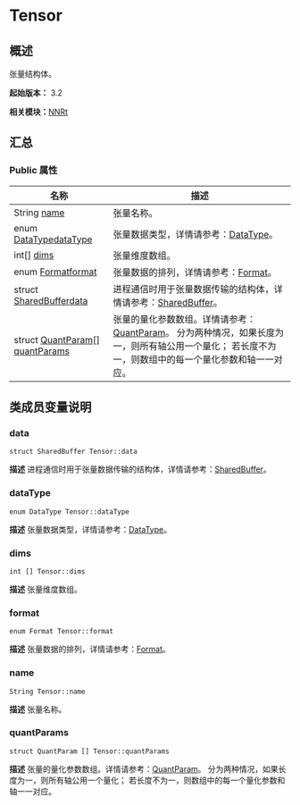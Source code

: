 # Tensor


## 概述

张量结构体。

**起始版本：** 3.2

**相关模块：**[NNRt](_n_n_rt_v20.md)


## 汇总


### Public 属性

| 名称 | 描述 | 
| -------- | -------- |
| String [name](#name) | 张量名称。  | 
| enum [DataType](_n_n_rt_v20.md#datatype)[dataType](#datatype) | 张量数据类型，详情请参考：[DataType](_n_n_rt_v20.md#datatype)。  | 
| int[] [dims](#dims) | 张量维度数组。  | 
| enum [Format](_n_n_rt_v20.md#format)[format](#format) | 张量数据的排列，详情请参考：[Format](_n_n_rt_v20.md#format)。  | 
| struct [SharedBuffer](_shared_buffer_v20.md)[data](#data) | 进程通信时用于张量数据传输的结构体，详情请参考：[SharedBuffer](_shared_buffer_v20.md)。  | 
| struct [QuantParam](_quant_param_v20.md)[] [quantParams](#quantparams) | 张量的量化参数数组。详情请参考：[QuantParam](_quant_param_v20.md)。 分为两种情况，如果长度为一，则所有轴公用一个量化； 若长度不为一，则数组中的每一个量化参数和轴一一对应。  | 


## 类成员变量说明


### data

```
struct SharedBuffer Tensor::data
```
**描述**
进程通信时用于张量数据传输的结构体，详情请参考：[SharedBuffer](_shared_buffer_v20.md)。


### dataType

```
enum DataType Tensor::dataType
```
**描述**
张量数据类型，详情请参考：[DataType](_n_n_rt_v20.md#datatype)。


### dims

```
int [] Tensor::dims
```
**描述**
张量维度数组。


### format

```
enum Format Tensor::format
```
**描述**
张量数据的排列，详情请参考：[Format](_n_n_rt_v20.md#format)。


### name

```
String Tensor::name
```
**描述**
张量名称。


### quantParams

```
struct QuantParam [] Tensor::quantParams
```
**描述**
张量的量化参数数组。详情请参考：[QuantParam](_quant_param_v20.md)。 分为两种情况，如果长度为一，则所有轴公用一个量化； 若长度不为一，则数组中的每一个量化参数和轴一一对应。
